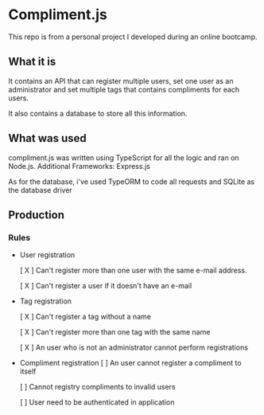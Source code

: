 # Compliment.js
This repo is from a personal project I developed during an online bootcamp.

## What it is

It contains an API that can register multiple users, set one user as an administrator and set multiple tags that contains compliments for each users.

It also contains a database to store all this information.

## What was used
compliment.js was written using TypeScript for all the logic and ran on Node.js. Additional Frameworks: Express.js

As for the database, i've used TypeORM to code all requests and SQLite as the database driver

## Production

### Rules
- User registration

    [ X ] Can't register more than one user with the same e-mail address.
    
    [ X ] Can't register a user if it doesn't have an e-mail
    

- Tag registration

    [ X ] Can't register a tag without a name
    
    [ X ] Can't register more than one tag with the same name
    
    [ X ] An user who is not an administrator cannot perform registrations
    

- Compliment registration
    [ ] An user cannot register a compliment to itself
    
    [ ] Cannot registry compliments to invalid users
    
    [ ] User need to be authenticated in application
    